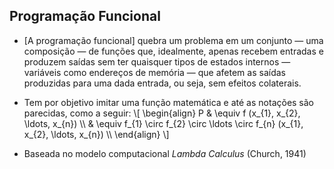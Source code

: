 ## Programação Funcional

<div class="normal">

- [A programação funcional] quebra um problema em um conjunto — uma composição — de funções que, idealmente, apenas recebem entradas e produzem saídas sem ter quaisquer tipos de estados internos — variáveis como endereços de memória — que afetem as saídas produzidas para uma dada entrada, ou seja, sem efeitos colaterais.

- Tem por objetivo imitar uma função matemática e até as notações são parecidas, como a seguir:
\\[
\begin{align}
    P & \equiv f (x_{1}, x_{2}, \ldots, x_{n}) \\\\
      & \equiv f_{1} \circ f_{2} \circ \ldots \circ f_{n} (x_{1}, x_{2}, \ldots, x_{n}) \\\\
\end{align}
\\]

- Baseada no modelo computacional *Lambda Calculus* (Church, 1941)

</div>
